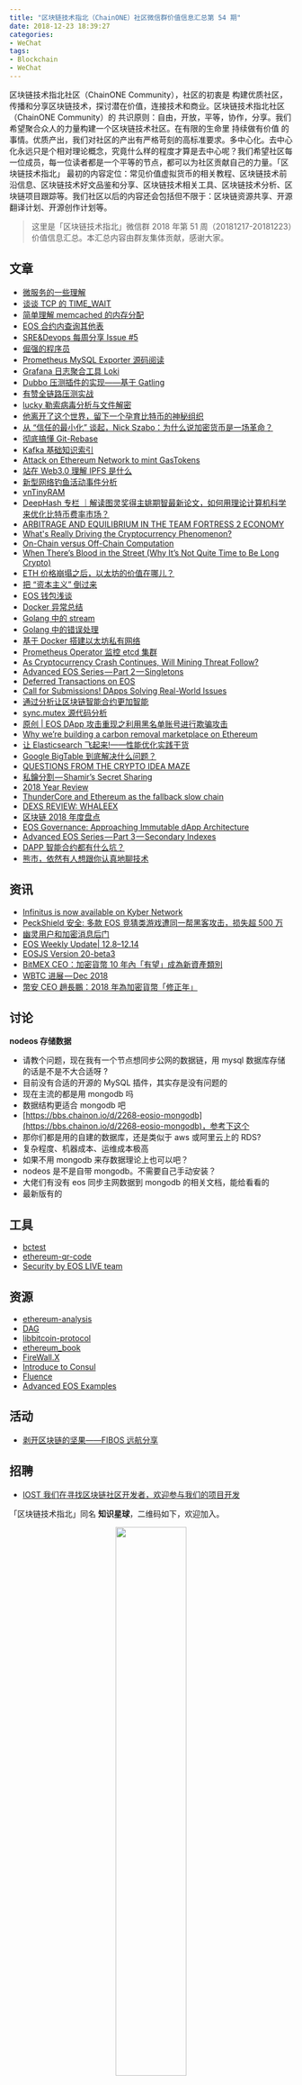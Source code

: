```yaml
---
title: "区块链技术指北（ChainONE）社区微信群价值信息汇总第 54 期"
date: 2018-12-23 18:39:27
categories:
- WeChat
tags:
- Blockchain
- WeChat
---
```

区块链技术指北社区（ChainONE Community），社区的初衷是 构建优质社区，传播和分享区块链技术，探讨潜在价值，连接技术和商业。区块链技术指北社区（ChainONE Community）的 共识原则：自由，开放，平等，协作，分享。我们希望聚合众人的力量构建一个区块链技术社区。在有限的生命里 持续做有价值 的事情。优质产出，我们对社区的产出有严格苛刻的高标准要求。多中心化。去中心化永远只是个相对理论概念，究竟什么样的程度才算是去中心呢？我们希望社区每一位成员，每一位读者都是一个平等的节点，都可以为社区贡献自己的力量。「区块链技术指北」 最初的内容定位：常见价值虚拟货币的相关教程、区块链技术前沿信息、区块链技术好文品鉴和分享、区块链技术相关工具、区块链技术分析、区块链项目跟踪等。我们社区以后的内容还会包括但不限于：区块链资源共享、开源翻译计划、开源创作计划等。
<!-- more -->

> 这里是「区块链技术指北」微信群 2018 年第 51 周（20181217-20181223）价值信息汇总。本汇总内容由群友集体贡献，感谢大家。

## 文章

* [微服务的一些理解](https://bbs.chainon.io/d/2334-micro)
* [谈谈 TCP 的 TIME_WAIT](https://bbs.chainon.io/d/2335-tcp-time-wait)
* [简单理解 memcached 的内存分配](https://bbs.chainon.io/d/2336-memcached)
* [EOS 合约内查询其他表](https://bbs.chainon.io/d/2337-eos)
* [SRE&Devops 每周分享 Issue #5](https://bbs.chainon.io/d/2338-sre-devops-issue-5)
* [倔强的程序员](https://bbs.chainon.io/d/2340-programmer)
* [Prometheus MySQL Exporter 源码阅读](https://bbs.chainon.io/d/2341-prometheus-mysql-exporter)
* [Grafana 日志聚合工具 Loki](https://bbs.chainon.io/d/2342-grafana-loki)
* [Dubbo 压测插件的实现——基于 Gatling](https://bbs.chainon.io/d/2343-dubbo-gatling)
* [有赞全链路压测实战](https://bbs.chainon.io/d/2344-test)
* [lucky 勒索病毒分析与文件解密](https://bbs.chainon.io/d/2345-lucky)
* [他离开了这个世界，留下一个孕育比特币的神秘组织](https://bbs.chainon.io/d/2349-timothy-c-may)
* [从 “信任的最小化” 谈起，Nick Szabo：为什么说加密货币是一场革命？](https://bbs.chainon.io/d/2350-nick-szabo)
* [彻底搞懂 Git-Rebase](https://bbs.chainon.io/d/2352-git-rebase)
* [Kafka 基础知识索引](https://bbs.chainon.io/d/2353-kafka)
* [Attack on Ethereum Network to mint GasTokens](https://bbs.chainon.io/d/2354-attack-on-ethereum-network-to-mint-gastokens)
* [站在 Web3.0 理解 IPFS 是什么](https://bbs.chainon.io/d/2355-web3-0-ipfs)
* [新型网络钓鱼活动事件分析](https://bbs.chainon.io/d/2356-phishing)
* [vnTinyRAM](https://bbs.chainon.io/d/2357-vntinyram)
* [DeepHash 专栏 ｜解读图灵奖得主姚期智最新论文，如何用理论计算机科学来优化比特币费率市场？](https://bbs.chainon.io/d/2358-deephash)
* [ARBITRAGE AND EQUILIBRIUM IN THE TEAM FORTRESS 2 ECONOMY](https://bbs.chainon.io/d/2359-arbitrage-and-equilibrium-in-the-team-fortress-2-economy)
* [What's Really Driving the Cryptocurrency Phenomenon?](https://bbs.chainon.io/d/2360-what-s-really-driving-the-cryptocurrency-phenomenon)
* [On-Chain versus Off-Chain Computation](https://bbs.chainon.io/d/2361-on-chain-versus-off-chain-computation)
* [When There’s Blood in the Street (Why It’s Not Quite Time to Be Long Crypto)](https://bbs.chainon.io/d/2362-when-there-s-blood-in-the-street-why-it-s-not-quite-time-to-be-long-crypto)
* [ETH 价格崩塌之后，以太坊的价值在哪儿？](https://bbs.chainon.io/d/2363-eth)
* [把 “资本主义” 倒过来](https://bbs.chainon.io/d/2364-capitalism)
* [EOS 钱包浅谈](https://bbs.chainon.io/d/2365-eos)
* [Docker 异常总结](https://bbs.chainon.io/d/2366-docker)
* [Golang 中的 stream](https://bbs.chainon.io/d/2367-golang-stream)
* [Golang 中的错误处理](https://bbs.chainon.io/d/2368-golang)
* [基于 Docker 搭建以太坊私有网络](https://bbs.chainon.io/d/2369-docker)
* [Prometheus Operator 监控 etcd 集群](https://bbs.chainon.io/d/2370-prometheus-operator-etcd)
* [As Cryptocurrency Crash Continues, Will Mining Threat Follow?](https://bbs.chainon.io/d/2371-as-cryptocurrency-crash-continues-will-mining-threat-follow)
* [Advanced EOS Series — Part 2 — Singletons](https://bbs.chainon.io/d/2376-advanced-eos-series-part-2-singletons)
* [Deferred Transactions on EOS](https://bbs.chainon.io/d/2378-deferred-transactions-on-eos)
* [Call for Submissions! DApps Solving Real-World Issues](https://bbs.chainon.io/d/2380-call-for-submissions-dapps-solving-real-world-issues)
* [通过分析让区块链智能合约更加智能](https://bbs.chainon.io/d/2382-blockchain)
* [sync.mutex 源代码分析](https://bbs.chainon.io/d/2383-sync-mutex)
* [原创 | EOS DApp 攻击重现之利用黑名单账号进行欺骗攻击](https://bbs.chainon.io/d/2384-eos-dapp)
* [Why we’re building a carbon removal marketplace on Ethereum](https://bbs.chainon.io/d/2388-why-we-re-building-a-carbon-removal-marketplace-on-ethereum)
* [让 Elasticsearch 飞起来!——性能优化实践干货](https://bbs.chainon.io/d/2389-elasticsearch)
* [Google BigTable 到底解决什么问题？](https://bbs.chainon.io/d/2390-google-bigtable)
* [QUESTIONS FROM THE CRYPTO IDEA MAZE](https://bbs.chainon.io/d/2392-questions-from-the-crypto-idea-maze)
* [私鑰分割 — Shamir’s Secret Sharing](https://bbs.chainon.io/d/2393-shamir-s-secret-sharing)
* [2018 Year Review](https://bbs.chainon.io/d/2394-2018-year-review)
* [ThunderCore and Ethereum as the fallback slow chain](https://bbs.chainon.io/d/2395-thundercore-and-ethereum-as-the-fallback-slow-chain)
* [DEXS REVIEW: WHALEEX](https://bbs.chainon.io/d/2398-dexs-review-whaleex)
* [区块链 2018 年度盘点](https://bbs.chainon.io/d/2399-2018)
* [EOS Governance: Approaching Immutable dApp Architecture](https://bbs.chainon.io/d/2402-eos-governance-approaching-immutable-dapp-architecture)
* [Advanced EOS Series — Part 3 — Secondary Indexes](https://bbs.chainon.io/d/2403-advanced-eos-series-part-3-secondary-indexes)
* [DAPP 智能合约都有什么坑？](https://bbs.chainon.io/d/2405-dapp)
* [熊市，依然有人想跟你认真地聊技术](https://bbs.chainon.io/d/2406-taschain)

## 资讯

* [Infinitus is now available on Kyber Network](https://bbs.chainon.io/d/2339-infinitus-is-now-available-on-kyber-network)
* [PeckShield 安全: 多款 EOS 竞猜类游戏遭同一帮黑客攻击，损失超 500 万](https://bbs.chainon.io/d/2375-peckshield-eos-500)
* [幽灵用户和加密消息后门](https://bbs.chainon.io/d/2372-gchq)
* [EOS Weekly Update| 12.8–12.14](https://bbs.chainon.io/d/2377-eos-weekly-update-12-8-12-14)
* [EOSJS Version 20-beta3](https://bbs.chainon.io/d/2379-eosjs-version-20-beta3)
* [BitMEX CEO：加密貨幣 10 年內「有望」成為新資產類別](https://bbs.chainon.io/d/2381-bitmex-ceo-10)
* [WBTC 进展 — Dec 2018](https://bbs.chainon.io/d/2391-wbtc-dec-2018)
* [幣安 CEO 趙長鵬：2018 年為加密貨幣「修正年」](https://bbs.chainon.io/d/2396-ceo-2018)

## 讨论

**nodeos 存储数据**

* 请教个问题，现在我有一个节点想同步公网的数据链，用 mysql 数据库存储的话是不是不大合适呀 ?
* 目前没有合适的开源的 MySQL 插件，其实存是没有问题的
* 现在主流的都是用 mongodb 吗
* 数据结构更适合 mongodb 吧
* [https://bbs.chainon.io/d/2268-eosio-mongodb](https://bbs.chainon.io/d/2268-eosio-mongodb)，参考下这个
* 那你们都是用的自建的数据库，还是类似于 aws 或阿里云上的 RDS?
* 复杂程度、机器成本、运维成本极高
* 如果不用 mongodb 来存数据理论上也可以吧？
* nodeos 是不是自带 mongodb。不需要自己手动安装？
* 大佬们有没有 eos 同步主网数据到 mongodb 的相关文档，能给看看的
* 最新版有的

## 工具

* [bctest](https://bbs.chainon.io/d/2348-bctest)
* [ethereum-qr-code](https://bbs.chainon.io/d/2373-ethereum-qr-code)
* [Security by EOS LIVE team](https://bbs.chainon.io/d/2386-security-by-eos-live-team)

## 资源

* [ethereum-analysis](https://bbs.chainon.io/d/2346-ethereum-analysis)
* [DAG](https://bbs.chainon.io/d/2347-dag)
* [libbitcoin-protocol](https://bbs.chainon.io/d/2374-libbitcoin-protocol)
* [ethereum_book](https://bbs.chainon.io/d/2385-ethereum-book)
* [FireWall.X](https://bbs.chainon.io/d/2387-firewall-x)
* [Introduce to Consul](https://bbs.chainon.io/d/2397-introduce-to-consul)
* [Fluence](https://bbs.chainon.io/d/2401-fluence)
* [Advanced EOS Examples](https://bbs.chainon.io/d/2404-advanced-eos-examples)

## 活动

* [剥开区块链的坚果——FIBOS 远航分享](https://bbs.chainon.io/d/2351-fibos)

## 招聘

* [IOST 我们在寻找区块链社区开发者，欢迎参与我们的项目开发](https://bbs.chainon.io/d/2400-iost)

「区块链技术指北」同名 **知识星球**，二维码如下，欢迎加入。

<div align=center><img width="50%" height="50%" src="https://raw.githubusercontent.com/BlockchainOne/WeChat/master/images/ZSXQ.jpg"/></div>

「区块链技术指北」相关资讯渠道：

* 「区块链技术指北」同名知识星球，[https://t.xiaomiquan.com/ZRbmaU3](https://t.xiaomiquan.com/ZRbmaU3)
* 官网，[https://chainon.io](https://chainon.io)
* 官方博客，[https://blog.chainon.io](https://blog.chainon.io)
* 官方社区，[https://bbs.chainon.io](https://bbs.chainon.io)
* Telegram Channel，[https://t.me/BlockchainAge](https://t.me/BlockchainAge)
* Telegram Group，[https://t.me/bcage](https://t.me/bcage)
* Twitter，[https://twitter.com/bcageone](https://twitter.com/bcageone)
* Facebook，[https://www.facebook.com/chainone.org](https://www.facebook.com/chainone.org)
* 新浪微博，[https://weibo.com/BlockchainAge](https://weibo.com/BlockchainAge)

同时，本系列文章会在以下渠道同步更新，欢迎关注：

* 「区块链技术指北」同名微信公众号（微信号：BlockchainAge）
* 官方博客，[https://blog.chainon.io](https://blog.chainon.io)
* 知乎专栏，[https://zhuanlan.zhihu.com/robinwen](https://zhuanlan.zhihu.com/robinwen)
* 简书，[https://www.jianshu.com/c/a37698a12ba9](https://www.jianshu.com/c/a37698a12ba9)
* Steemit，[https://steemit.com/@chainone](https://steemit.com/@chainone)
* Medium，[https://medium.com/@chainone.org](https://medium.com/@chainone.org)
* 币乎，[https://bihu.com/people/345886](https://bihu.com/people/345886)
* 掘金，[robinwen@juejin.im](https://juejin.im/user/5673ccae60b2260ee435f89a/posts)

原创不易，读者可以通过如下途径打赏，虚拟货币、美元、法币均支持。

* BTC: 1HRZ7og2KjqpP3v3jskgueNu64kJrFU8GD
* ERC20 Token: 0x5c8DEB48dC08b5dC60A0290B718690a801509Dd1
* PayPal: [https://www.paypal.me/robinwen](https://www.paypal.me/robinwen)
* 微信打赏二维码

<div align=center><img width="50%" height="50%" src="https://raw.githubusercontent.com/BlockchainOne/WeChat/master/images/WeChat.jpg"/></div>

–EOF–

版权声明：[自由转载-非商用-非衍生-保持署名（创意共享4.0许可证）](http://creativecommons.org/licenses/by-nc-nd/4.0/deed.zh)